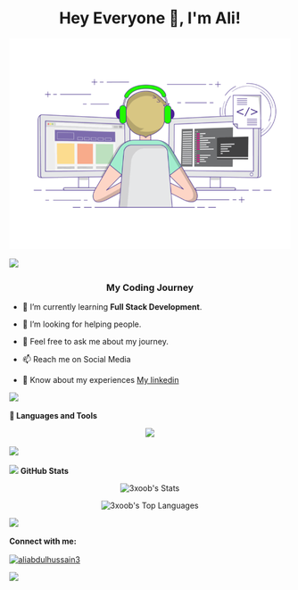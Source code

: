 <h1 align="center">Hey Everyone 👋, I'm Ali!</h1>
<p align="center">
  <img src="https://raw.githubusercontent.com/devSouvik/devSouvik/master/gif3.gif" width="600" alt="Coding">
</p>
<img src="https://user-images.githubusercontent.com/73097560/115834477-dbab4500-a447-11eb-908a-139a6edaec5c.gif">
<h3 align="center">My Coding Journey</h3>

- 🌱 I’m currently learning **Full Stack Development**.

- 🤝 I’m looking for helping people.

- 💬 Feel free to ask me about my journey.

- 📫 Reach me on Social Media

- 📄 Know about my experiences [My linkedin](www.linkedin.com/in/aliabdulhussain3)

<img src="https://user-images.githubusercontent.com/73097560/115834477-dbab4500-a447-11eb-908a-139a6edaec5c.gif">

<b>🚀 Languages and Tools</b>
<br/>
<p align="center">
  <a href="https://skillicons.dev">
     <img src="https://skillicons.dev/icons?i=html,css,js,ts,nextjs,react,tailwind,figma,npm,git,github,nodejs,postman,vscode,vercel,vite,powershell,bash,linux,mysql,md,cloudflare,java,c,py,cpp,go,arduino,aws,azure,discord,docker,githubactions,graphql,idea,jquery,kali,laravel,linux,matlab,mysql,php,regex,replit,sqlite,solidjs,ubuntu,windows,wordpress&perline=10"/>
  </a>
</p>

<img src="https://user-images.githubusercontent.com/73097560/115834477-dbab4500-a447-11eb-908a-139a6edaec5c.gif">
<p>
  <img src="https://media.giphy.com/media/iY8CRBdQXODJSCERIr/giphy.gif" width="35";"> <b>GitHub Stats</b>
</p>

<p align="center">
  <img src="https://github-readme-stats.vercel.app/api?username=3xoob&theme=dark&show_icons=true&hide_border=false&count_private=true" alt="3xoob's Stats"/>
</p>

<p align="center">
  <img src="https://github-readme-stats.vercel.app/api/top-langs/?username=3xoob&theme=dark&show_icons=true&hide_border=false&layout=compact" alt="3xoob's Top Languages"/>
</p>


<img src="https://user-images.githubusercontent.com/73097560/115834477-dbab4500-a447-11eb-908a-139a6edaec5c.gif">

<b>Connect with me:</b>
<p align="left">
<a href="https://linkedin.com/in/aliabdulhussain3" target="blank"><img align="center" src="https://skillicons.dev/icons?i=linkedin" alt="aliabdulhussain3" height="30" width="40" /></a>
</p>

<img src="https://user-images.githubusercontent.com/73097560/115834477-dbab4500-a447-11eb-908a-139a6edaec5c.gif">

